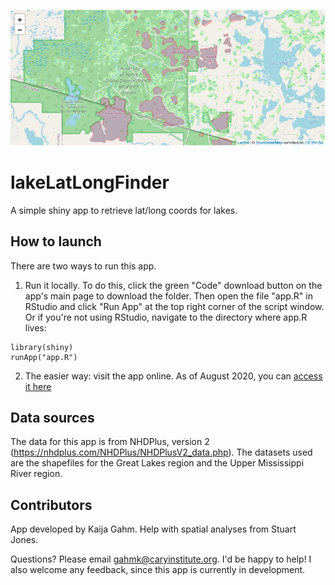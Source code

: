 ![](images/screenshotwide.png)

# lakeLatLongFinder
A simple shiny app to retrieve lat/long coords for lakes.

## How to launch
There are two ways to run this app.
1) Run it locally. To do this, click the green "Code" download button on the app's main page to download the folder. Then open the file "app.R" in RStudio and click "Run App" at the top right corner of the script window. Or if you're not using RStudio, navigate to the directory where app.R lives:

```
library(shiny)
runApp("app.R")
```

2) The easier way: visit the app online. As of August 2020, you can [access it here](https://gahmkcaryinstitute.shinyapps.io/lakeLatLongFinder/)

## Data sources
The data for this app is from NHDPlus, version 2 (https://nhdplus.com/NHDPlus/NHDPlusV2_data.php). The datasets used are the shapefiles for the Great Lakes region and the Upper Mississippi River region.

## Contributors
App developed by Kaija Gahm. Help with spatial analyses from Stuart Jones.

Questions? Please email gahmk@caryinstitute.org. I'd be happy to help! I also welcome any feedback, since this app is currently in development.
